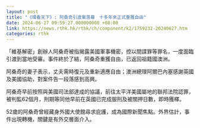 ```yaml
---
layout: post
title: "《環看天下》: 阿桑奇引渡案落幕　十多年來正式重獲自由"
date: 2024-06-27 09:59:27.000000000 +08:00
link: https://news.rthk.hk/rthk/ch/component/k2/1759232-20240627.htm
categories: rthk
---
```


「維基解密」創辦人阿桑奇被指揭露美國軍事機密，控以間諜罪等罪名，一度面臨引渡到當地受審。事件終於了結，阿桑奇重獲自由，已返回祖籍國澳洲。

阿桑奇的妻子表示，丈夫需時復元及重新適應自由；澳洲總理阿爾巴內塞感謝英國及美國協助，對案件告一段落感到高興。

阿桑奇早前按照與美國司法部達成的協議，前往太平洋美國屬地的聯邦法院認罪，被判監62個月，刑期等同他早前在英國已完成服刑及被關押日數，即時獲䆁。

52歲的阿桑奇曾經藏身外國大使館尋求庇護，成為國際新聞焦點。外界估計，事件出現轉機，關鍵是有外交層面介入。
